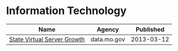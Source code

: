 # Information Technology

Name | Agency | Published
---- | ---- | ---------
[State Virtual Server Growth](../socrata/29pn-g2ef.md) | data.mo.gov | 2013-03-12

